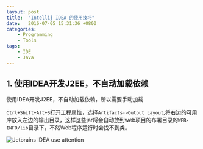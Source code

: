 ```yaml
---
layout: post
title:  "Intellij IDEA 的使用技巧"
date:   2016-07-05 15:31:36 +0800
categories:
    - Programming
    - Tools
tags:
    - IDE
    - Java
---
```


## 1. 使用IDEA开发J2EE，不自动加载依赖

使用IDEA开发J2EE，不自动加载依赖，所以需要手动加载

`Ctrl+Shift+Alt+S`打开工程属性，选择`Artifacts->Output Layout`,将右边的可用库放入左边的输出目录，这样这些jar将会自动放到web项目的布署目录的`WEB-INFO/lib`目录下，不然Web程序运行时会找不到类。

<!-- more -->

![Jetbrains IDEA use attention](/images/jetbrains-idea-use-attention.jpg)
